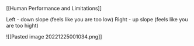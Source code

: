 [[Human Performance and Limitations]]

Left - down slope (feels like you are too low)
Right - up slope (feels like you are too hight)

![[Pasted image 20221225001034.png]]